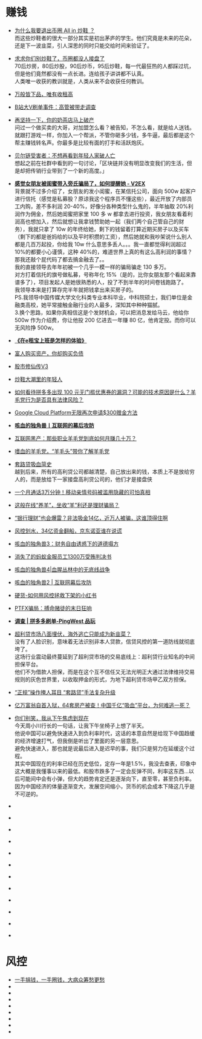 # 赚钱


*   [为什么我要退出币圈 All in 炒鞋 ？](https://www.jinse.com/blockchain/444754.html)                  
而这些炒鞋者的很大一部分其实是初出茅庐的学生。他们究竟是未来的花朵，还是下一波韭菜，引人深思的同时只能交给时间来验证了。                             
*   [求求你们别炒鞋了，币圈都没人接盘了](https://mp.weixin.qq.com/s/dFVMdL46hoLPmvUivFqjWA)           
70后炒房，80后炒股，90后炒币，95后炒鞋，每一代最狂热的人都踩过坑，但是他们竟然都没有一点长进。连给孩子讲讲都不认真。                                  
人类唯一收获的教训就是，人类从来不会收获任何教训。                
*   [万般皆下品，唯有收租高](https://mp.weixin.qq.com/s/vEcF7S0apYKKFmHA6VQvIQ)
*   [B站大V刷单事件：高管被带走调查](https://tech.qq.com/a/20190826/000369.htm)
*   [再坚持一下，你的奶茶店马上破产](https://mp.weixin.qq.com/s?__biz=MzI5MTE2NDI2OQ==&mid=2247485353&idx=1&sn=685b709cfdc9b8e6ba770be3f3cd97df&chksm=ec159eabdb6217bd48b486869df599c0c61d636c4b141ca8ab0afce4385a4d97b38ca97019fe&mpshare=1&scene=23&srcid=0907CYH6rsuwfguMM7MaZLRs&sharer_sharetime=1567857960247&sharer_shareid=19fe229c09c2cd2c6445c2856dcf3d6d#rd)           
问过一个做买卖的大哥，对加盟怎么看？被告知，不怎么看，就是给人送钱。就跟打游戏一样，你加入一个帮派，不管你砸多少钱，多牛逼，最后都是这个帮主赚钱转名声。你最多是比较有面的打手和活跃炮灰。           

*   [贝尔链受害者：不想再看到年轻人家破人亡](https://www.tuoluocaijing.cn/article/detail-64471.html)            
想起之前在社群中看到的一句讨论，「区块链并没有明显改变我们的生活，但是却把传销行业带到了一个新的高度。」         
*   [**感觉女朋友被闺蜜带入旁氏骗局了，如何提醒她 - V2EX**](https://www.v2ex.com/t/543778?p=1)         
背景就不过多介绍了，女朋友的发小闺蜜，在某信托公司，面向 500w 起客户进行信托（感觉是私募股？原谅我这个程序员不懂这些），最近开放了内部员工内购，差不多利润 20-40%，好像分各种类型什么鬼的，半年抽取 20%利润作为佣金，然后她闺蜜把家里 100 多 w 都拿去进行投资，我女朋友看着利润高也想加入，然后就想让我拿钱赞助她一起（我们两个自己管自己的财务），我就只拿了 10w 的年终给她，剩下的钱留着打算近期买房子以及买车（剩下的都是爸妈给的以及平时积攒的工资），然后她就和我吵架说什么别人都是几百万起投，你给我 10w 什么意思多丢人。。。我一直都觉得利润超过 10%的都要小心谨慎，这种 40%的，难道世界上真的有这么高利润的事情？那我还敲个屁代码了都去搞金融去了。。                        
我的直接领导去年年初被一个几乎一模一样的骗局骗走 130 多万。            
对方打着信托的旗号做私募，号称年化 15%（是的，比你女朋友那个看起来靠谱多了），项目发起人是她很熟悉的人，投了不到半年的时间卷钱跑路了。                
我领导本来是打算存完半年就把钱拿出来买房子的。            
PS.我领导中国传媒大学文化科类专业本科毕业，中科院硕士，我们单位是金融类高校，她平常接触金融行业的人最多，深知其中种种猫腻。                     
3.换个思路，如果你真相信这是个发财机会，可以把消息发给马云，他给你 500w 作为介绍费，你让他投 200 亿进去一年赚 80 亿，他肯定投。而你可以无风险挣 500w。            
*   [**《在e租宝上班是怎样的体验》**](https://mp.weixin.qq.com/s/KFjDA3yVIK4WT66OPePPGA)
*   [富人购买资产，你却购买负债](https://mp.weixin.qq.com/s?__biz=MzI4MTkxMDIzOA==&mid=2247484892&idx=1&sn=2b0176b07439d23fc1d61c2b12c7c41f&chksm=eba34b6ddcd4c27bacd8e4a1ea6775ca690a23d5072d5353ef846a84db84ebc6a76d2327617f&mpshare=1&scene=23&srcid=&sharer_sharetime=1573442613987&sharer_shareid=19fe229c09c2cd2c6445c2856dcf3d6d#rd)
*   [股市修仙传V3](https://mp.weixin.qq.com/s?__biz=MzI2MzE2NDczMw==&mid=2649738884&idx=2&sn=a4304c22861195a3f7aa3ea771f8f315&chksm=f25b68d6c52ce1c0def485d860f6e6b558a9b70cb375aa521648ed375eaab180e112b8e06dff&mpshare=1&scene=23&srcid=&sharer_sharetime=1574578698371&sharer_shareid=19fe229c09c2cd2c6445c2856dcf3d6d#rd)
*   [炒鞋大潮里的年轻人](https://www.huxiu.com/article/328286.html)
*   [如何看待拼多多出现 100 元无门槛优惠券的漏洞？可能的技术原因是什么？羊毛党行为是否具有法律风险？](https://daily.zhihu.com/story/9706046)
*   [Google Cloud Platform无限再次申请$300赠金方法](https://51.ruyo.net/9807.html)
*   [**咳血的独角兽丨互联网的幕后攻防**](https://mp.weixin.qq.com/s?__biz=MzI2MzE2NDczMw==&mid=2649736978&idx=1&sn=f3412ce5f5eb10ad4993b7a2edc6b281&chksm=f25b6140c52ce856f76ca74bc5142eeab7caf075650e19bae22f44b69221ba16ca897c8cc19c&mpshare=1&scene=23&srcid=#rd)
*   [互联网黑产：那些职业羊毛党到底如何月赚几十万？](https://www.huxiu.com/article/298049.html?utm_source=tuicool&utm_medium=referral)
*   [嗜血的羊毛党，“羊毛头”带你了解羊毛党](http://www.woshipm.com/it/2312234.html?utm_source=tuicool&utm_medium=referral)
*   [套路贷吸血简史](https://mp.weixin.qq.com/s?__biz=MzI2MzE2NDczMw==&mid=2649737294&idx=1&sn=affb7661bd0c91d0e0d7faa66e842280&chksm=f25b6e1cc52ce70aedc232652cf152730f61bc1b214592221a9c468660b7f059d3514fcf9663&mpshare=1&scene=23&srcid=#rd)         
越到后来，所有的高利贷公司都越清楚，自己放出来的钱，本质上不是放给穷人的，而是放给下一家接盘高利贷公司的，他们才是接盘侠       
*   [一个月通话3万分钟！移动亲情号码被滥用隐藏的可怕真相](http://iphone.poppur.com/JiaoCheng/9146.html)
*   [这般在线“养羊”，坐收“羊”利还是理财骗局？](https://mp.weixin.qq.com/s?__biz=Njk5MTE1&mid=2652399751&idx=1&sn=4c2e15a1fcba91b1ecba3b7bc6fb902f&chksm=33d9950304ae1c15f18c9c8cb4cb669ec8ee6ca68ecb5617ed84adc74b245687ef564127c5d9&mpshare=1&scene=23&srcid=#rd)
*   [“银行理财”也会爆雷？非法吸金14亿，近万人被骗，这谁顶得住啊](https://mp.weixin.qq.com/s?__biz=MzU4ODAwNzUwMQ==&mid=2247485748&idx=1&sn=030e9c12d536e6bbb7aae0e1ebe0fa56&chksm=fde21816ca959100dcde8617f489ceb27977430805c97a5a6886482a73c0e06acf56b1e3c867&mpshare=1&scene=23&srcid=#rd)
*   [风控划水，34亿资金翻船，京东诺亚谁在说谎](https://mp.weixin.qq.com/s?__biz=MzI5MTE2NDI2OQ==&mid=2247484195&idx=1&sn=dbf54d461c88f3ff8cab8b46e6c4b3b8&chksm=ec159a21db621337cd73b29de14ca107134dbe71f0a6325489fcee0bfb23f4902a6fa2682178&mpshare=1&scene=23&srcid=0711xp0Zp0FXjHUuaZQuBHTh#rd)
*   [咳血的独角兽3：财务自由诱惑下的道德塌方](https://mp.weixin.qq.com/s?__biz=MzI2MzE2NDczMw==&mid=2649737965&idx=1&sn=71d9db701440a77d32a3cef82bebe2a9&chksm=f25b6cbfc52ce5a9ba8dd621d77a5cc66aaff9d3a03a8eb75dde154652e2f85a3be4a87a9308&mpshare=1&scene=23&srcid=0720vuDgdBb7p6zvWOyNNDzs#rd)
*   [消失了的蚂蚁金服员工1300万受贿判决书](https://tech.sina.com.cn/i/2019-07-18/doc-ihytcerm4537521.shtml)
*   [咳血的独角兽4|血腥丛林中的无底线战争](https://mp.weixin.qq.com/s?__biz=MzI2MzE2NDczMw==&mid=2649738083&idx=1&sn=05697ef3dfe35c30446e7009ef47d6dd&chksm=f25b6d31c52ce4277d560934aba3a5ea0036f4ec6edeca61a11bdabe296e4f664ddf6736d144&mpshare=1&scene=23&srcid=#rd)
*   [咳血的独角兽2 | 互联网幕后攻防](https://mp.weixin.qq.com/s?__biz=MzI5MTE2NDI2OQ==&mid=2247483668&idx=2&sn=c0744c5e8b700eede7f0e5a13b7048b9&chksm=ec159816db621100542d7c1e15998bdad59444823345f4bb82066012631a77bd6e4e7b32a877&scene=21#wechat_redirect)
*   [硬货-如何用风控拯救下架的小红书](https://mp.weixin.qq.com/s?__biz=MzI2MzE2NDczMw==&mid=2649738162&idx=1&sn=7337af200665862fd6592b263e1dad16&chksm=f25b6de0c52ce4f67e026c8066379c5fec6a9899811471ccef6bb74ccf4e22ac5d3c2f702b0e&mpshare=1&scene=23&srcid=&sharer_sharetime=1564573654411&sharer_shareid=19fe229c09c2cd2c6445c2856dcf3d6d#rd)
*   [PTFX骗局：搏命赌徒的末日狂响](https://mp.weixin.qq.com/s?__biz=MzI2MzE2NDczMw==&mid=2649738129&idx=1&sn=9deb508b4c1410d91061662b01d22a52&chksm=f25b6dc3c52ce4d5ba0c9d7f267a83587de257d4a307cde6418ee362eb26cd9dc413fd53a4f5&mpshare=1&scene=23&srcid=&sharer_sharetime=1564577346658&sharer_shareid=19fe229c09c2cd2c6445c2856dcf3d6d#rd)
*   [**调查 | 拼多多刷单-PingWest 品玩**](https://www.pingwest.com/a/187159?utm_source=tuicool&utm_medium=referral)
*   [超利贷市场八面埋伏，海外逃亡只能成为新韭菜？](https://www.iyiou.com/p/112077.html)                 
没有了人脸识别，意味着无法识别非本人贷款，信贷风控的第一道防线就彻底垮了。           
这场行业震动最终蔓延到了超利贷市场的交易底线上：超利贷行业知名的中间担保平台。          
他们不为借款人担保，而是在这个互不信任又无法光明正大通过法律维持交易规则的灰色世界里，以收取押金的形式，为地下超利贷市场甲乙双方担保。                 
*   [“正规”操作掩人耳目 “套路贷”手法复杂升级](http://www.banyuetan.org/xszg/detail/20191115/1000200033137251573781795422160747_1.html)
*   [亿万富翁自首入狱，64套房产被查！中国千亿“吸血”平台，为何难逃一死？](https://mp.weixin.qq.com/s?__biz=MzUzNDY0NzQwMQ==&mid=2247522811&idx=1&sn=262264ac524c6aa4650dc86265ca2008&utm_source=tuicool&utm_medium=referral)
*   [你们别笑，我从下午焦虑到现在](https://mp.weixin.qq.com/s?__biz=MjM5MjAxNTE4MA==&mid=2652147929&idx=1&sn=6ec8eef47ecc4ea4a09b0079135465a0&chksm=bd4c86fa8a3b0fec99af3a328aa0df2cd9c394ce48ed9c156c0479beaf8019c8c48685bed089&mpshare=1&scene=23&srcid=&sharer_sharetime=1575685103346&sharer_shareid=19fe229c09c2cd2c6445c2856dcf3d6d#rd)                             
今天周小川行长的一句话，让我下午坐椅子上想了半天。                
他说中国可以避免快速进入到负利率时代，这话的本意自然是给现下中国趋缓的经济增速打气，但我倒是听出了里面的另一层意思。                   
避免快速进入，那也就是说最后进入是迟早的事，我们只是努力在延缓这个过程。             
其实中国现在的利率已经在历史低位，定存一年是1.5%，我没去查表，印象中这大概是我懂事以来的最低。和股市跌多了一定会反弹不同，利率这东西...以后可能间中会有小弹，但大的趋势肯定还是逐渐向下，直至零，甚至负利率。                  
因为中国经济的体量逐渐变大，发展空间缩小，货币的机会成本下降这几乎是不可逆的。                  
*   []() 
*   []()
*   []()
*   []()
*   []()
*   []()
*   []()
*   []()
*   []()
*   []()
*   []()
*   []()

# 风控

*   [一手捐钱，一手圈钱，大病众筹愁更愁](https://mp.weixin.qq.com/s?__biz=MzI5MTE2NDI2OQ==&mid=2247487208&idx=1&sn=f7f989c352e4107d8534b9164d20bc4a&chksm=ec1597eadb621efcd54577c54513a35f8273307df942e90f3358102e9c98890ef93ae4f34270&mpshare=1&scene=23&srcid=&sharer_sharetime=1575271997955&sharer_shareid=19fe229c09c2cd2c6445c2856dcf3d6d#rd)
*   []()
*   []()
*   []()
*   []()
*   []()
*   []()
*   []()
*   []()
